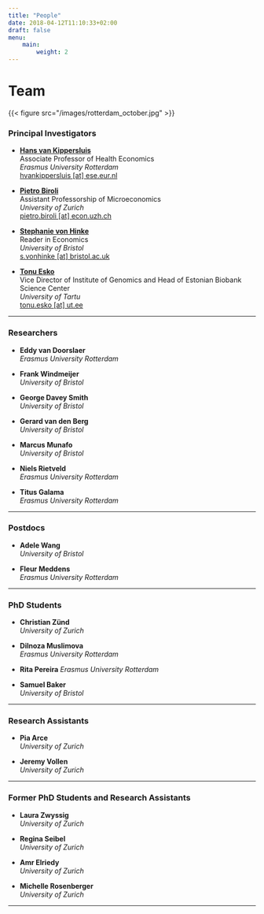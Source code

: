 ```yaml
---
title: "People"
date: 2018-04-12T11:10:33+02:00
draft: false
menu:
    main:
        weight: 2
---
```


# Team

{{< figure src="/images/rotterdam_october.jpg" >}}

### Principal Investigators

* **[Hans van Kippersluis](https://sites.google.com/site/hansvankippersluis/)**  
   Associate Professor of Health Economics  
   *Erasmus University Rotterdam*  
   [hvankippersluis [at] ese.eur.nl](mailto:hvankippersluis@ese.eur.nl)  

* **[Pietro Biroli](https://sites.google.com/site/pietrobiroli/home)**  
   Assistant Professorship of Microeconomics   
   *University of Zurich*  
   [pietro.biroli [at] econ.uzh.ch](mailto:pietro.biroli@econ.uzh.ch)

* **[Stephanie von Hinke](https://stephanievonhinke.wordpress.com)**  
   Reader in Economics  
   *University of Bristol*  
   [s.vonhinke [at] bristol.ac.uk](mailto:s.vonhinke@bristol.ac.uk)

* **[Tonu Esko](https://www.ut.ee/en/tonu-esko)**  
   Vice Director of Institute of Genomics and Head of Estonian Biobank Science Center  
   *University of Tartu*  
   [tonu.esko [at] ut.ee](mailto:tonu.esko@ut.ee)

***

### Researchers
* **Eddy van Doorslaer**  
   *Erasmus University Rotterdam*  

* **Frank Windmeijer**  
   *University of Bristol*  

* **George Davey Smith**  
   *University of Bristol*  

* **Gerard van den Berg**  
   *University of Bristol*  

* **Marcus Munafo**  
   *University of Bristol*  

* **Niels Rietveld**  
   *Erasmus University Rotterdam*  

* **Titus Galama**  
   *Erasmus University Rotterdam*  

***

### Postdocs
* **Adele Wang**  
   *University of Bristol*  

* **Fleur Meddens**  
   *Erasmus University Rotterdam*  

***

### PhD Students
* **Christian Zünd**   
   *University of Zurich*  

* **Dilnoza Muslimova**  
   *Erasmus University Rotterdam*  

* **Rita Pereira**
   *Erasmus University Rotterdam*  

* **Samuel Baker**  
   *University of Bristol*  

***

### Research Assistants
* **Pia Arce**  
   *University of Zurich*  

* **Jeremy Vollen**  
   *University of Zurich*  


***

### Former PhD Students and Research Assistants

* **Laura Zwyssig**  
   *University of Zurich*  

* **Regina Seibel**  
   *University of Zurich*  

* **Amr Elriedy**  
   *University of Zurich*  

* **Michelle Rosenberger**  
   *University of Zurich*

***
